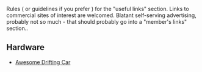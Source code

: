 Rules ( or guidelines if you prefer ) for the "useful links" section.
Links to commercial sites of interest are welcomed.
Blatant self-serving advertising, probably not so much - that should probably
go into a "member's links" section..

Hardware
--------

-   [Awesome Drifting Car](http://www.youtube.com/watch?v=CNCN2PYaFe0)
